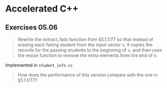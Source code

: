 # Accelerated C++
## Exercises 05.06

>Rewrite the extract_fails function from §5.1.1/77 so that instead of erasing
>each failing student from the input vector v, it copies the records for the 
>passing students to the beginning of v, and then uses the resize function to 
>remove the extra elements from the end of v.

Implemented in `student_info.cc`

>How does the performance of this version compare with the one in §5.1.1/77?
